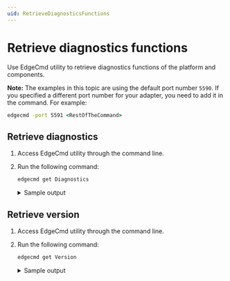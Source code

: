 ```yaml
---
uid: RetrieveDiagnosticsFunctions
---
```


# Retrieve diagnostics functions

Use EdgeCmd utility to retrieve diagnostics functions of the platform and components.

**Note:** The examples in this topic are using the default port number `5590`. If you specified a different port number for your adapter, you need to add it in the command. For example:

```cmd
edgecmd -port 5591 <RestOfTheCommand>
```

## Retrieve diagnostics

1. Access EdgeCmd utility through the command line.
2. Run the following command:

    ```cmd
    edgecmd get Diagnostics
    ```

    <details>
    <summary>Sample output</summary>
    <pre>

        {
            "timestamp": "2020-07-15T18:27:59.4804167Z",
            "processIdentifier": 5744,
            "startTime": "2020-07-20T21:26:45.9662964Z",
            "workingSet": 41.90625,
            "totalProcessorTime": 137.578125,
            "totalUserProcessorTime": 73.53125,
            "totalPrivilegedProcessorTime": 64.046875,
            "threadCount": 23,
            "handleCount": 628,
            "managedMemorySize": 8.916587829589844,
            "privateMemorySize": 49.54296875,
            "peakPagedMemorySize": 57.21484375,
            "storageTotalSize": 486699.0859375,
            "storageFreeSpace": 365912.98828125
        }

    </pre>
    </details>

## Retrieve version

1. Access EdgeCmd utility through the command line.
2. Run the following command:

    ```cmd
    edgecmd get Version
    ```

    <details>
    <summary>Sample output</summary>
    <pre>

        {
            "Application Version": "1.1.0.234",
            ".Net Core Version": ".NET Core 3.1.5",
            "Operating System": "Microsoft Windows 10.0.18363"
        }

    </pre>
    </details>
